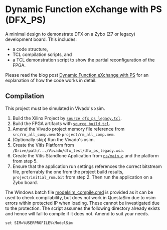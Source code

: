# Dynamic Function eXchange with PS (DFX_PS)

A minimal design to demonstrate DFX on a Zybo (Z7 or legacy) development board. This includes:
* a code structure,
* TCL compilation scripts, and 
* a TCL demonstration script to show the partial reconfiguration of the FPGA.

Please read the blog post [Dynamic Function eXchange with PS]() for an explanation of how the code works in detail.

## Compilation

This project must be simulated in Vivado's xsim.

1. Build the Xilinx Project by [`source dfx_ps_legacy.tcl`](./tcl/dfx_ps_legacy.tcl).
2. Build the FPGA artifacts with [`source build.tcl`](./tcl/build.tcl).
3. Amend the Vivado project memory file reference from `src/rm_all_comp.mem` to `project/rm_all_comp.mem`.
4. (Optionally skip) Run the Vivado's xsim.
5. Create the Vitis Platform from `/Drive/path/.../Vivado/dfx_test/dfx_ps_legacy.xsa`.
6. Create the Vitis Standlone Application from [`ps/main.c`](./ps/main.c) and the platform from step 5.
7. Ensure that the application run settings references the correct bitstream file, preferrably the one from the project build results, `project/initial_rom.bit` from step 2. Then run the application on a Zybo board.

The Windows batch file [modelsim_compile.cmd](modelsim_compile.cmd) is provided as it can be used to check compilability, but does not work in QuestaSim due to vsim errors within protected IP when loading. These cannot be investigated due to the protection. The script assumes the following directory already exists and hence will fail to compile if it does not. Amend to suit your needs.

```batch
set SIM=%USERPROFILE%\ModelSim
```
